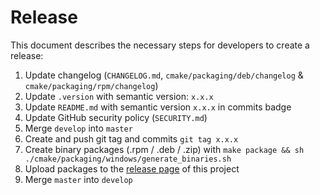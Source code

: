 Release
=======

This document describes the necessary steps for developers to create a release:

1. Update changelog (`CHANGELOG.md`, `cmake/packaging/deb/changelog` & `cmake/packaging/rpm/changelog`)
2. Update `.version` with semantic version: `x.x.x`
3. Update `README.md` with semantic version `x.x.x` in commits badge
4. Update GitHub security policy (`SECURITY.md`)
5. Merge `develop` into `master`
6. Create and push git tag and commits `git tag x.x.x`
7. Create binary packages (.rpm / .deb / .zip) with `make package && sh ./cmake/packaging/windows/generate_binaries.sh`
8. Upload packages to the [release page](https://github.com/stlink-org/stlink/releases) of this project
9. Merge `master` into `develop`
